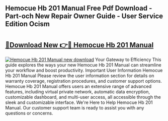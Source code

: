 ## Hemocue Hb 201 Manual Free Pdf Download - Part-och New Repair Owner Guide - User Service Edition Ocism

# <h2><a href="http://bc19612.oget.top/?id=Hemocue+Hb+201+Manual">🔗Download New 👉🔴 Hemocue Hb 201 Manual</a></h2>

[![Hemocue Hb 201 Manual new download](https://i.imgur.com/5g1atiW.png)](http://bc19612.oget.top/?id=Hemocue+Hb+201+Manual)
Your Gateway to Efficiency This guide explores the ways your new Hemocue Hb 201 Manual can streamline your workflow and boost productivity. Important User Information Hemocue Hb 201 Manual Please review the user information section for details on warranty coverage, registration procedures, and customer support options. Hemocue Hb 201 Manual offers users an extensive range of advanced features, including virtual private network, automatic data encryption, customizable dashboard, and multi-user access, all accessible through the sleek and customizable interface. We're Here to Help Hemocue Hb 201 Manual. Our customer support team is ready to assist you with any questions or concerns.
